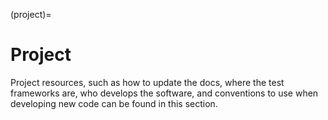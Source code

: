 (project)=

# Project

Project resources, such as how to update the docs, where the test
frameworks are, who develops the software, and conventions to use when
developing new code can be found in this section.

